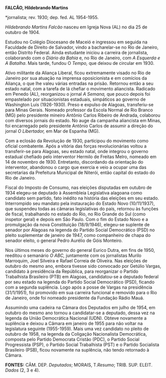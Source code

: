 **FALCÃO, Hildebrando Martins**

\*jornalista; rev. 1930; dep. fed. AL 1954-1955.

*Hildebrando Martins Falcão* nasceu em Igreja Nova (AL) no dia 25 de
outubro de 1904.

Estudou no Colégio Diocesano de Maceió e ingressou em seguida na
Faculdade de Direito de Salvador, vindo a bacharelar-se no Rio de
Janeiro, então Distrito Federal. Ainda estudante iniciou a carreira de
jornalista, colaborando com o *Diário da Bahia* e, no Rio de Janeiro,
com *A Esquerda e A Batalha*. Mais tarde, fundou O *Tempo,* que deixou
de circular em 1930.

Ativo militante da Aliança Liberal, ficou extremamente visado no Rio de
Janeiro por sua atuação na imprensa oposicionista e em comícios da
Aliança, o que lhe valeu várias entradas na prisão. Retornou então a seu
estado natal, com a tarefa de lá chefiar o movimento aliancista.
Radicado em Penedo (AL), reorganizou o jornal *A Semana,* que pouco
depois foi empastelado por situacionistas estaduais, simpáticos ao
governo de Washington Luís (1926-1930). Preso e expulso de Alagoas,
transferiu-se para Minas Gerais. Nomeado professor da Escola Normal de
Rio Branco (MG) pelo presidente mineiro Antônio Carlos Ribeiro de
Andrada, colaborou com diversos jornais do estado. No auge da campanha
aliancista em Minas, foi encarregado pelo presidente Antônio Carlos de
assumir a direção do jornal *O* *Libertador,* em Mar de Espanha (MG).

Com a eclosão da Revolução de 1930, participou do movimento como oficial
combatente. Após a vitória das forças revolucionárias voltou a
transferir-se para Alagoas, seu estado natal, onde integrou o governo
estadual chefiado pelo interventor Hermilo de Freitas Melro, nomeado em
14 de novembro de 1930. Entretanto, discordando da orientação do
interventor, abandonou o cargo que exercia e veio a ocupar uma das
secretarias da Prefeitura Municipal de Niterói, então capital do estado
do Rio de Janeiro.

Fiscal do Imposto de Consumo, nas eleições disputadas em outubro de 1934
elegeu-se deputado à Assembleia Legislativa alagoana como candidato sem
partido, fato inédito na história das eleições em seu estado.
Interrompido seu mandato pela instauração do Estado Novo (10/11/1937),
que suspendeu todas as câmaras legislativas do país, retornou às funções
de fiscal, trabalhando no estado do Rio, no Rio Grande do Sul (como
inspetor geral) e depois em São Paulo. Com o fim do Estado Novo e a
promulgação da nova Constituição (18/9/1946), elegeu-se suplente de
senador por Alagoas na legenda do Partido Social Democrático (PSD) no
pleito suplementar de janeiro de 1947, como companheiro de chapa do
senador eleito, o general Pedro Aurélio de Góis Monteiro.

Nos últimos meses do governo do general Eurico Dutra, em fins de 1950,
reeditou o semanário *O ABC,* juntamente com os jornalistas Murilo
Marroquim, Joel Silveira e Rafael Correia de Oliveira. Nas eleições de
outubro do mesmo ano, embora tivesse sido convocado por Getúlio Vargas,
candidato à presidência da República, para reorganizar o Partido
Trabalhista Brasileiro (PTB) em Alagoas, candidatou-se a deputado
federal por seu estado na legenda do Partido Social Democrático (PSD),
ficando com a segunda suplência. Logo após a posse de Vargas na
presidência (31/1/1951), foi promovido em sua carreira funcional e
removido para o Rio de Janeiro, onde foi nomeado presidente da Fundação
Rádio Mauá.

Assumindo uma cadeira na Câmara dos Deputados em julho de 1954, em
outubro do mesmo ano tornou a candidatar-se a deputado, dessa vez na
legenda da União Democrática Nacional (UDN). Obteve novamente a
suplência e deixou a Câmara em janeiro de 1955 para não voltar na
legislatura seguinte (1955-1959). Mais uma vez candidato no pleito de
outubro de 1958, na legenda da Coligação Nacionalista Democrática,
composta pelo Partido Democrata Cristão (PDC), o Partido Social
Progressista (PSP), o Partido Social Trabalhista (PST) e o Partido
Socialista Brasileiro (PSB), ficou novamente na suplência, não tendo
retornado à Câmara.

**FONTES:** CÂM. DEP. *Deputados*; MORAIS, T.*Resumo*; TRIB. SUP. ELEIT.
*Dados* (2, 3 e 4).
